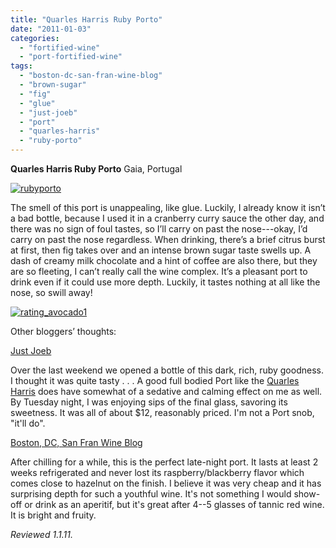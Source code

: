 ```yaml
---
title: "Quarles Harris Ruby Porto"
date: "2011-01-03"
categories: 
  - "fortified-wine"
  - "port-fortified-wine"
tags: 
  - "boston-dc-san-fran-wine-blog"
  - "brown-sugar"
  - "fig"
  - "glue"
  - "just-joeb"
  - "port"
  - "quarles-harris"
  - "ruby-porto"
---
```


**Quarles Harris Ruby Porto** Gaia, Portugal

[![](http://s3.amazonaws.com/thegourmez-wpmedia/2011/01/rubyporto.jpg "rubyporto")](http://s3.amazonaws.com/thegourmez-wpmedia/2011/01/rubyporto.jpg)

The smell of this port is unappealing, like glue. Luckily, I already know it isn’t a bad bottle, because I used it in a cranberry curry sauce the other day, and there was no sign of foul tastes, so I’ll carry on past the nose---okay, I’d carry on past the nose regardless. When drinking, there’s a brief citrus burst at first, then fig takes over and an intense brown sugar taste swells up. A dash of creamy milk chocolate and a hint of coffee are also there, but they are so fleeting, I can’t really call the wine complex. It’s a pleasant port to drink even if it could use more depth. Luckily, it tastes nothing at all like the nose, so swill away!

[![](http://s3.amazonaws.com/thegourmez-wpmedia/2009/02/rating_avocado1.gif "rating_avocado1")](http://s3.amazonaws.com/thegourmez-wpmedia/2009/02/rating_avocado1.gif)

Other bloggers’ thoughts:

[Just Joeb](http://justjoep.blogspot.com/2009/10/quarles-harris-ruby-porto.html)

Over the last weekend we opened a bottle of this dark, rich, ruby goodness. I thought it was quite tasty . . . A good full bodied Port like the [Quarles Harris](http://corkd.com/wine/view/50062-nv-quarles-harris-ruby-porto) does have somewhat of a sedative and calming effect on me as well. By Tuesday night, I was enjoying sips of the final glass, savoring its sweetness. It was all of about $12, reasonably priced. I'm not a Port snob, "it'll do".

[Boston, DC, San Fran Wine Blog](http://timswinesite.blogspot.com/2007/12/charles-harris-porto.html)

After chilling for a while, this is the perfect late-night port. It lasts at least 2 weeks refrigerated and never lost its raspberry/blackberry flavor which comes close to hazelnut on the finish. I believe it was very cheap and it has surprising depth for such a youthful wine. It's not something I would show-off or drink as an aperitif, but it's great after 4--5 glasses of tannic red wine. It is bright and fruity.

_Reviewed 1.1.11._
